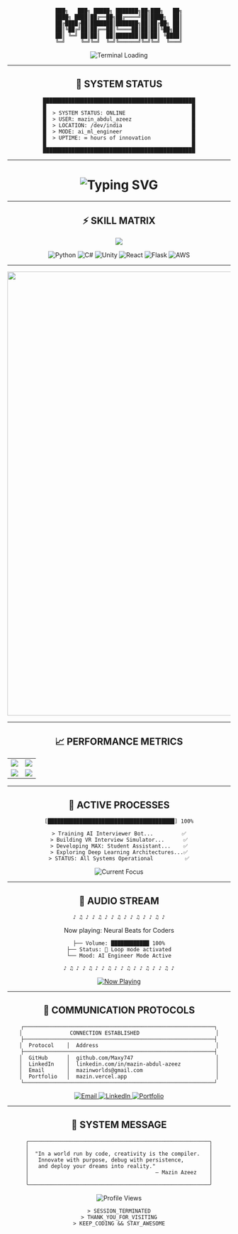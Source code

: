 <!-- Retro Terminal Header -->
<div align="center">

```
███╗   ███╗ █████╗ ███████╗██╗███╗   ██╗
████╗ ████║██╔══██╗██╔════╝██║████╗  ██║
██╔████╔██║███████║███████╗██║██╔██╗ ██║
██║╚██╔╝██║██╔══██║╚════██║██║██║╚██╗██║
██║ ╚═╝ ██║██║  ██║███████║██║██║ ╚████║
╚═╝     ╚═╝╚═╝  ╚═╝╚══════╝╚═╝╚═╝  ╚═══╝
```

<img src="https://readme-typing-svg.herokuapp.com?font=Fira+Code&size=22&duration=3000&pause=1000&color=FF61F6&center=true&vCenter=true&multiline=true&width=800&height=100&lines=%3E+ACCESSING+MAINFRAME...;%3E+LOADING+PROFILE_DATA.exe;%3E+CONNECTION+ESTABLISHED+✅;%3E+WELCOME+MAZIN_ABDUL_AZEEZ" alt="Terminal Loading">

</div>

---

<div align="center">

## 🔧 SYSTEM STATUS

```
████████████████████████████████████████████████
█                                              █
█  > SYSTEM STATUS: ONLINE                     █
█  > USER: mazin_abdul_azeez                   █
█  > LOCATION: /dev/india                      █
█  > MODE: ai_ml_engineer                      █
█  > UPTIME: ∞ hours of innovation             █
█                                              █
████████████████████████████████████████████████
```

</div>

---

<div align="center">

<h1>
  <img src="https://readme-typing-svg.herokuapp.com?font=JetBrains+Mono&size=28&duration=4000&pause=500&color=FF61F6&center=true&vCenter=true&width=900&lines=AI+%26+ML+ENGINEER+🤖;FULL-STACK+DEVELOPER+⚡;VR+CREATOR+🕶️;TECH+INNOVATOR+🚀" alt="Typing SVG" />
</h1>

</div>

---

<div align="center">

## ⚡ SKILL MATRIX

<img src="https://skillicons.dev/icons?i=python,csharp,unity,java,react,flask,html,css,js,git,linux,aws&theme=dark" />

![Python](https://img.shields.io/badge/Python-FF61F6?style=for-the-badge&logo=python&logoColor=white)
![C#](https://img.shields.io/badge/C%23-8E44AD?style=for-the-badge&logo=c-sharp&logoColor=white)
![Unity](https://img.shields.io/badge/Unity-9B59B6?style=for-the-badge&logo=unity&logoColor=white)
![React](https://img.shields.io/badge/React-FF00FF?style=for-the-badge&logo=react&logoColor=white)
![Flask](https://img.shields.io/badge/Flask-FF33CC?style=for-the-badge&logo=flask&logoColor=white)
![AWS](https://img.shields.io/badge/AWS-6A0DAD?style=for-the-badge&logo=amazonaws&logoColor=yellow)

</div>

---

<div align="center">
  <img src="https://media.giphy.com/media/JIX9t2j0ZTN9S/giphy.gif" width="1000px">
</div>

---

<div align="center">

## 📈 PERFORMANCE METRICS

<table>
  <tr>
    <td>
      <img src="https://github-readme-stats.vercel.app/api?username=Maxy747&theme=radical&bg_color=000000&title_color=FF61F6&text_color=E1E1E1&icon_color=FF33CC&hide_border=true&border_radius=10" />
    </td>
    <td>
      <img src="https://streak-stats.demolab.com?user=Maxy747&theme=radical&background=000000&border=FF61F6&stroke=FF61F6&ring=FF33CC&fire=FF61F6&currStreakLabel=FF33CC&hide_border=true" />
    </td>
  </tr>
  <tr>
    <td>
      <img src="https://github-readme-stats.vercel.app/api/top-langs/?username=Maxy747&layout=compact&theme=radical&bg_color=000000&title_color=FF61F6&text_color=E1E1E1&icon_color=FF33CC&hide_border=true" />
    </td>
    <td>
      <img src="https://github-contributor-stats.vercel.app/api?username=Maxy747&theme=radical&hide_border=true&combine_all_yearly_contributions=true" />
    </td>
  </tr>
</table>

---

## 🚀 ACTIVE PROCESSES

```
[████████████████████████████████████████] 100%

> Training AI Interviewer Bot...         ✅
> Building VR Interview Simulator...      ✅
> Developing MAX: Student Assistant...    ✅
> Exploring Deep Learning Architectures...✅
> STATUS: All Systems Operational          ✅
```

<img src="https://readme-typing-svg.herokuapp.com?font=Fira+Code&size=16&duration=4000&pause=1000&color=FF61F6&center=true&width=600&lines=Currently+working+on%3A+VR+Interview+Simulator;Learning%3A+MLOps+%26+Cloud+Deployment;Exploring%3A+NLP+%26+Generative+AI;Building%3A+AI+powered+Virtual+Worlds" alt="Current Focus">

</div>

---

<div align="center">

## 🎵 AUDIO STREAM

```
♪ ♫ ♪ ♪ ♫ ♪ ♪ ♫ ♪ ♪ ♫ ♪ ♪ ♫ ♪
```
Now playing: Neural Beats for Coders    
                                    
```
├── Volume: ████████████ 100%
├── Status: 🔄 Loop mode activated
└── Mood: AI Engineer Mode Active

♪ ♫ ♪ ♪ ♫ ♪ ♪ ♫ ♪ ♪ ♫ ♪ ♪ ♫ ♪ ♪ ♫ ♪
```

[![Now Playing](https://img.shields.io/badge/🎵_Focus_Playlist-FF61F6?style=for-the-badge&logo=spotify&logoColor=white)](https://open.spotify.com/playlist/37i9dQZF1DX7EF8wVxBVhG)

</div>

---

<div align="center">

## 📡 COMMUNICATION PROTOCOLS

```
┌────────────────────────────────────────────────────────────┐
│               CONNECTION ESTABLISHED                        │
├────────────────────────────────────────────────────────────┤
│  Protocol    │  Address                                     │
├────────────────────────────────────────────────────────────┤
│  GitHub      │  github.com/Maxy747                          │
│  LinkedIn    │  linkedin.com/in/mazin-abdul-azeez           │
│  Email       │  mazinworlds@gmail.com                       │
│  Portfolio   │  mazin.vercel.app                            │
└────────────────────────────────────────────────────────────┘
```

<a href="mailto:mazinworlds@gmail.com">
  <img src="https://img.shields.io/badge/Email-FF61F6?style=for-the-badge&logo=gmail&logoColor=white" alt="Email"/>
</a>
<a href="https://linkedin.com/in/mazin-abdul-azeez">
  <img src="https://img.shields.io/badge/LinkedIn-FF33CC?style=for-the-badge&logo=linkedin&logoColor=white" alt="LinkedIn"/>
</a>
<a href="https://maziin.vercel.app">
  <img src="https://img.shields.io/badge/Portfolio-8E44AD?style=for-the-badge&logo=firefox&logoColor=white" alt="Portfolio"/>
</a>

</div>

---

<div align="center">

## 💾 SYSTEM MESSAGE

```
╭─────────────────────────────────────────────────────────╮
│                                                         │
│  "In a world run by code, creativity is the compiler.   │
│   Innovate with purpose, debug with persistence,        │
│   and deploy your dreams into reality."                 │
│                                        – Mazin Azeez    │
│                                                         │
╰─────────────────────────────────────────────────────────╯
```

<img src="https://komarev.com/ghpvc/?username=Maxy747&color=FF61F6&style=for-the-badge&label=VISITORS" alt="Profile Views"/>

```
> SESSION_TERMINATED
> THANK_YOU_FOR_VISITING
> KEEP_CODING && STAY_AWESOME
```

</div>
